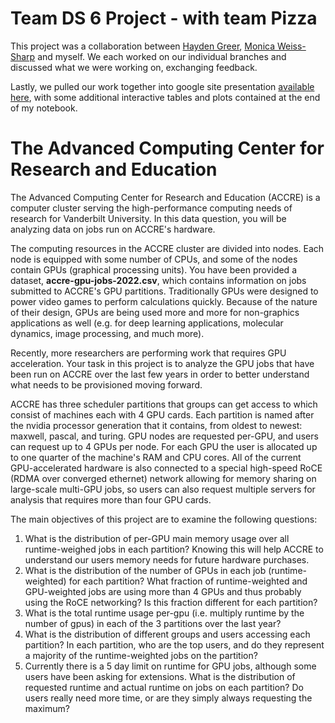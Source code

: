 # Team DS 6 Project - with team Pizza

This project was a collaboration between [Hayden Greer](https://github.com/hcgreer), [Monica Weiss-Sharp](https://github.com/MWeissSharp) and myself. We each worked on our individual branches and discussed what we were working on, exchanging feedback.

Lastly, we pulled our work together into google site presentation [available here](https://sites.google.com/view/vanderbilt-accre-analysis/home), with some additional interactive tables and plots contained at the end of my notebook.

# The Advanced Computing Center for Research and Education

The Advanced Computing Center for Research and Education (ACCRE) is a computer cluster serving the high-performance computing needs of research for Vanderbilt University. In this data question, you will be analyzing data on jobs run on ACCRE's hardware.

The computing resources in the ACCRE cluster are divided into nodes. Each node is equipped with some number of CPUs, and some of the nodes contain GPUs (graphical processing units).  You have been provided a dataset, **accre-gpu-jobs-2022.csv**, which contains information on jobs submitted to ACCRE's GPU partitions. Traditionally GPUs were designed to power video games to perform calculations quickly. Because of the nature of their design, GPUs are being used more and more for non-graphics applications as well (e.g. for deep learning applications, molecular dynamics, image processing, and much more).

Recently, more researchers are performing work that requires GPU acceleration. Your task in this project is to analyze the GPU jobs that have been run on ACCRE over the last few years in order to better understand what needs to be provisioned moving forward. 

ACCRE has three scheduler partitions that groups can get access to which consist of machines each with 4 GPU cards. Each partition is named after the nvidia processor generation that it contains, from oldest to newest: maxwell, pascal, and turing. GPU nodes are requested per-GPU, and users can request up to 4 GPUs per node. For each GPU the user is allocated up to one quarter of the machine's RAM and CPU cores. All of the current GPU-accelerated hardware is also connected to a special high-speed RoCE (RDMA over converged ethernet) network allowing for memory sharing on large-scale multi-GPU jobs, so users can also request multiple servers for analysis that requires more than four GPU cards.

The main objectives of this project are to examine the following questions:
1. What is the distribution of per-GPU main memory usage over all runtime-weighed jobs in each partition? Knowing this will help ACCRE to understand our users memory needs for future hardware purchases.
2. What is the distribution of the number of GPUs in each job (runtime-weighted) for each partition? What fraction of runtime-weighted and GPU-weighted jobs are using more than 4 GPUs and thus probably using the RoCE networking? Is this fraction different for each partition?
3. What is the total runtime usage per-gpu (i.e. multiply runtime by the number of gpus) in each of the 3 partitions over the last year?
4. What is the distribution of different groups and users accessing each partition? In each partition, who are the top users, and do they represent a majority of the runtime-weighted jobs on the partition?
5. Currently there is a 5 day limit on runtime for GPU jobs, although some users have been asking for extensions. What is the distribution of requested runtime and actual runtime on jobs on each partition? Do users really need more time, or are they simply always requesting the maximum?